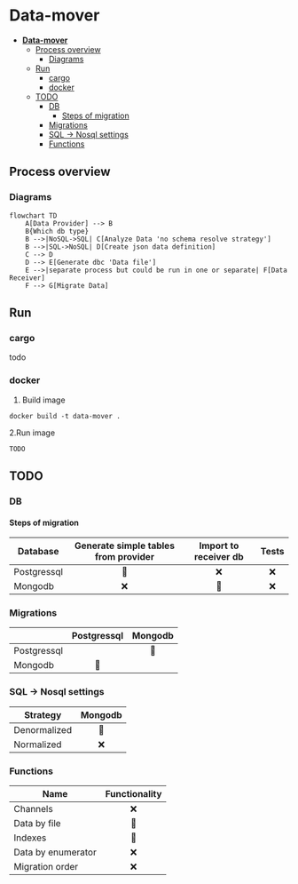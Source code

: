 # **Data-mover**

- [**Data-mover**](#data-mover)
  - [Process overview](#process-overview)
    - [Diagrams](#diagrams)
  - [Run](#run)
    - [cargo](#cargo)
    - [docker](#docker)
  - [TODO](#todo)
    - [DB](#db)
      - [Steps of migration](#steps-of-migration)
    - [Migrations](#migrations)
    - [SQL -\> Nosql settings](#sql---nosql-settings)
    - [Functions](#functions)


## Process overview

### Diagrams

```mermaid
flowchart TD
    A[Data Provider] --> B
    B{Which db type}
    B -->|NoSQL->SQL| C[Analyze Data 'no schema resolve strategy']
    B -->|SQL->NoSQL| D[Create json data definition]
    C --> D
    D --> E[Generate dbc 'Data file']
    E -->|separate process but could be run in one or separate| F[Data Receiver]
    F --> G[Migrate Data]
```

## Run

### cargo
todo

### docker
1. Build image
```
docker build -t data-mover .
```

2.Run image
```
TODO
```

## TODO

### DB

#### Steps of migration

| Database    | Generate simple tables from provider | Import to receiver db | Tests |
| ----------- | :----------------------------------: | :-------------------: | :---: |
| Postgressql |            :construction:            |          :x:          |  :x:  |
| Mongodb     |                 :x:                  |    :construction:     |  :x:  |

### Migrations

|             |  Postgressql   |    Mongodb     |
| ----------- | :------------: | :------------: |
| Postgressql |                | :construction: |
| Mongodb     | :construction: |                |


### SQL -> Nosql settings

| Strategy     | Mongodb |
| ------------ | :-----: |
| Denormalized |   :construction:   |
| Normalized   |   :x:   |

### Functions

| Name               | Functionality  |
| ------------------ | :------------: |
| Channels           |      :x:       |
| Data by file       | :construction: |j
| Indexes       | :construction: |
| Data by enumerator |      :x:       |
| Migration order |      :x:       |
